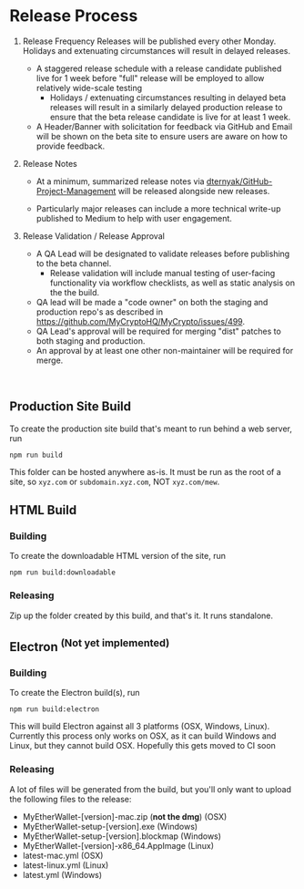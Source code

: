 # Release Process

1. Release Frequency 
Releases will be published every other Monday. Holidays and extenuating circumstances will result in delayed releases.
     - A staggered release schedule with a release candidate published live for 1 week before "full" release will be employed to allow relatively wide-scale testing 
         - Holidays / extenuating circumstances resulting in delayed beta releases will result in a similarly delayed production release to ensure that the beta release candidate is live for at least 1 week.
     - A Header/Banner with solicitation for feedback via GitHub and Email will be shown on the beta site to ensure users are aware on how to provide feedback.

2. Release Notes
    - At a minimum, summarized release notes via [dternyak/GitHub-Project-Management](https://github.com/dternyak/GitHub-Project-Management) will be released alongside new releases.

    - Particularly major releases can include a more technical write-up published to Medium to help with user engagement.

3. Release Validation / Release Approval
    - A QA Lead will be designated to validate releases before publishing to the beta channel. 
        - Release validation will include manual testing of user-facing functionality via workflow checklists, as well as static analysis on the the build. 
    - QA lead will be made a "code owner" on both the staging and production repo's as described in https://github.com/MyCryptoHQ/MyCrypto/issues/499. 
    - QA Lead's approval will be required for merging "dist" patches to both staging and production.
    - An approval by at least one other non-maintainer will be required for merge. 

<br/>

## Production Site Build

To create the production site build that's meant to run behind a web server, run
```
npm run build
```
This folder can be hosted anywhere as-is. It must be run as the root of a site, so `xyz.com` or `subdomain.xyz.com`, NOT `xyz.com/mew`.

## HTML Build

### Building

To create the downloadable HTML version of the site, run
```
npm run build:downloadable
```

### Releasing

Zip up the folder created by this build, and that's it. It runs standalone.

## Electron <sup>(Not yet implemented)</sup>

### Building

To create the Electron build(s), run
```
npm run build:electron
```
This will build Electron against all 3 platforms (OSX, Windows, Linux). Currently this process only works on OSX, as it can build Windows and Linux, but they cannot build OSX. Hopefully this gets moved to CI soon

### Releasing

A lot of files will be generated from the build, but you'll only want to upload the following files to the release:
  * MyEtherWallet-[version]-mac.zip (**not the dmg**) (OSX)
  * MyEtherWallet-setup-[version].exe (Windows)
  * MyEtherWallet-setup-[version].blockmap (Windows)
  * MyEtherWallet-[version]-x86_64.AppImage (Linux)
  * latest-mac.yml (OSX)
  * latest-linux.yml (Linux)
  * latest.yml (Windows)